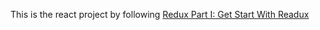 This is the react project by following [Redux Part I: Get Start With Readux](https://github.com/tayiorbeii/egghead.io_redux_course_notes)